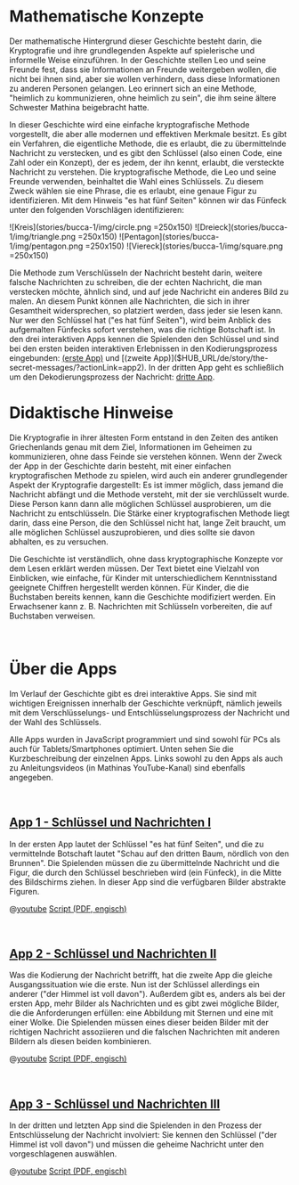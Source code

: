 # Mathematische Konzepte
Der mathematische Hintergrund dieser Geschichte besteht darin, die Kryptografie und ihre grundlegenden Aspekte auf spielerische und informelle Weise einzuführen. In der Geschichte stellen Leo und seine Freunde fest, dass sie Informationen an Freunde weitergeben wollen, die nicht bei ihnen sind, aber sie wollen verhindern, dass diese Informationen zu anderen Personen gelangen. Leo erinnert sich an eine Methode, "heimlich zu kommunizieren, ohne heimlich zu sein", die ihm seine ältere Schwester Mathina beigebracht hatte.

In dieser Geschichte wird eine einfache kryptografische Methode vorgestellt, die aber alle modernen und effektiven Merkmale besitzt. Es gibt ein Verfahren, die eigentliche Methode, die es erlaubt, die zu übermittelnde Nachricht zu verstecken, und es gibt den Schlüssel (also einen Code, eine Zahl oder ein Konzept), der es jedem, der ihn kennt, erlaubt, die versteckte Nachricht zu verstehen. Die kryptografische Methode, die Leo und seine Freunde verwenden, beinhaltet die Wahl eines Schlüssels. Zu diesem Zweck wählen sie eine Phrase, die es erlaubt, eine genaue Figur zu identifizieren. Mit dem Hinweis "es hat fünf Seiten" können wir das Fünfeck unter den folgenden Vorschlägen identifizieren:

![Kreis](stories/bucca-1/img/circle.png =250x150)
![Dreieck](stories/bucca-1/img/triangle.png =250x150)
![Pentagon](stories/bucca-1/img/pentagon.png =250x150)
![Viereck](stories/bucca-1/img/square.png =250x150)

Die Methode zum Verschlüsseln der Nachricht besteht darin, weitere falsche Nachrichten zu schreiben, die der echten Nachricht, die man verstecken möchte, ähnlich sind, und auf jede Nachricht ein anderes Bild zu malen. An diesem Punkt können alle Nachrichten, die sich in ihrer Gesamtheit widersprechen, so platziert werden, dass jeder sie lesen kann. Nur wer den Schlüssel hat ("es hat fünf Seiten"), wird beim Anblick des aufgemalten Fünfecks sofort verstehen, was die richtige Botschaft ist. In den drei interaktiven Apps kennen die Spielenden den Schlüssel und sind bei den ersten beiden interaktiven Erlebnissen in den Kodierungsprozess eingebunden: [(erste App)]($HUB_URL/de/story/the-secret-messages/?actionLink=app1) und [(zweite App)]($HUB_URL/de/story/the-secret-messages/?actionLink=app2). In der dritten App geht es schließlich um den Dekodierungsprozess der Nachricht: [dritte App]($HUB_URL/de/story/the-secret-messages/?actionLink=app3).


# Didaktische Hinweise

Die Kryptografie in ihrer ältesten Form entstand in den Zeiten des antiken Griechenlands genau mit dem Ziel, Informationen im Geheimen zu kommunizieren, ohne dass Feinde sie verstehen können. Wenn der Zweck der App in der Geschichte darin besteht, mit einer einfachen kryptografischen Methode zu spielen, wird auch ein anderer grundlegender Aspekt der Kryptografie dargestellt: Es ist immer möglich, dass jemand die Nachricht abfängt und die Methode versteht, mit der sie verchlüsselt wurde. Diese Person kann dann alle möglichen Schlüssel ausprobieren, um die Nachricht zu entschlüsseln. Die Stärke einer kryptografischen Methode liegt darin, dass eine Person, die den Schlüssel nicht hat, lange Zeit braucht, um alle möglichen Schlüssel auszuprobieren, und dies sollte sie davon abhalten, es zu versuchen. 

Die Geschichte ist verständlich, ohne dass kryptographische Konzepte vor dem Lesen erklärt werden müssen. Der Text bietet eine Vielzahl von Einblicken, wie einfache, für Kinder mit unterschiedlichem Kenntnisstand geeignete Chiffren hergestellt werden können. Für Kinder, die die Buchstaben bereits kennen, kann die Geschichte modifiziert werden. Ein Erwachsener kann z. B. Nachrichten mit Schlüsseln vorbereiten, die auf Buchstaben verweisen.

&nbsp;

# Über die Apps

Im Verlauf der Geschichte gibt es drei interaktive Apps. Sie sind mit wichtigen Ereignissen innerhalb der Geschichte verknüpft, nämlich jeweils mit dem Verschlüsselungs- und Entschlüsselungsprozess der Nachricht und der Wahl des Schlüssels.

Alle Apps wurden in JavaScript programmiert und sind sowohl für PCs als auch für Tablets/Smartphones optimiert. Unten sehen Sie die Kurzbeschreibung der einzelnen Apps. Links sowohl zu den Apps als auch zu Anleitungsvideos (in Mathinas YouTube-Kanal) sind ebenfalls angegeben.

&nbsp;

## [App 1 - Schlüssel und Nachrichten I]($HUB_URL/de/story/mathina-and-the-secret-messages/?actionLink=app1)

In der ersten App lautet der Schlüssel "es hat fünf Seiten", und die zu vermittelnde Botschaft lautet "Schau auf den dritten Baum, nördlich von den Brunnen". Die Spielenden müssen die zu übermittelnde Nachricht und die Figur, die durch den Schlüssel beschrieben wird (ein Fünfeck), in die Mitte des Bildschirms ziehen. In dieser App sind die verfügbaren Bilder abstrakte Figuren.

@[youtube](v5bwEKkhqc0?_align-center_)
[Script (PDF, engisch)](stories/bucca-1/transcripts/Script1.pdf)

&nbsp;

## [App 2 - Schlüssel und Nachrichten II]($HUB_URL/de/story/mathina-and-the-secret-messages/?actionLink=app2)

Was die Kodierung der Nachricht betrifft, hat die zweite App  die gleiche Ausgangssituation wie die erste. Nun ist der Schlüssel allerdings ein anderer ("der Himmel ist voll davon"). Außerdem gibt es, anders als bei der ersten App, mehr Bilder als Nachrichten und es gibt zwei mögliche Bilder, die die Anforderungen erfüllen: eine Abbildung mit Sternen und eine mit einer Wolke. Die Spielenden müssen eines dieser beiden Bilder mit der richtigen Nachricht assoziieren und die falschen Nachrichten mit anderen Bildern als diesen beiden kombinieren.

@[youtube](Kh3v55aMQfk?_align-center_)
[Script (PDF, engisch)](stories/bucca-1/transcripts/Script1.pdf)

&nbsp;

## [App 3 - Schlüssel und Nachrichten III]($HUB_URL/de/story/mathina-and-the-secret-messages/?actionLink=app3)

In der dritten und letzten App sind die Spielenden in den Prozess der Entschlüsselung der Nachricht involviert: Sie kennen den Schlüssel ("der Himmel ist voll davon") und müssen die geheime Nachricht unter den vorgeschlagenen auswählen.

@[youtube](p2ehDaFkRFk?_align-center_)
[Script (PDF, engisch)](stories/bucca-1/transcripts/Script1.pdf)

&nbsp;

